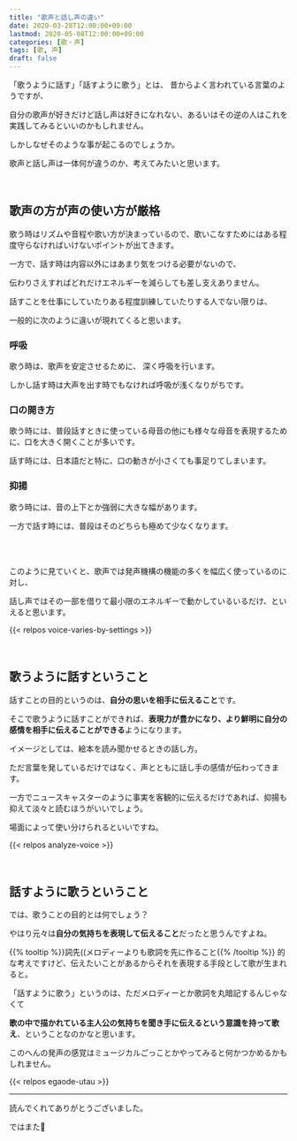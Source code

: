 ```yaml
---
title: "歌声と話し声の違い"
date: 2020-03-28T12:00:00+09:00
lastmod: 2020-05-08T12:00:00+09:00
categories: [歌・声]
tags: [歌, 声]
draft: false
---
```


「歌うように話す」「話すように歌う」とは、 昔からよく言われている言葉のようですが、

自分の歌声が好きだけど話し声は好きになれない、あるいはその逆の人はこれを実践してみるといいのかもしれません。

しかしなぜそのような事が起こるのでしょうか。

歌声と話し声は一体何が違うのか、考えてみたいと思います。

<!--more-->

<br>

## 歌声の方が声の使い方が厳格

歌う時はリズムや音程や歌い方が決まっているので、歌いこなすためにはある程度守らなければいけないポイントが出てきます。

一方で、話す時は内容以外にはあまり気をつける必要がないので、

伝わりさえすればどれだけエネルギーを減らしても差し支えありません。

話すことを仕事にしていたりある程度訓練していたりする人でない限りは、

一般的に次のように違いが現れてくると思います。

### 呼吸

歌う時は、歌声を安定させるために、 深く呼吸を行います。

しかし話す時は大声を出す時でもなければ呼吸が浅くなりがちです。

### 口の開き方

歌う時には、普段話すときに使っている母音の他にも様々な母音を表現するために、口を大きく開くことが多いです。

話す時には、日本語だと特に、口の動きが小さくても事足りてしまいます。

### 抑揚

歌う時には、音の上下とか強弱に大きな幅があります。

一方で話す時には、普段はそのどちらも極めて少なくなります。

<br><br>

このように見ていくと、歌声では発声機構の機能の多くを幅広く使っているのに対し、

話し声ではその一部を借りて最小限のエネルギーで動かしているいるだけ、といえると思います。

{{< relpos voice-varies-by-settings >}}

<br>

## 歌うように話すということ

話すことの目的というのは、**自分の思いを相手に伝えること**です。

そこで歌うように話すことができれば、**表現力が豊かになり、より鮮明に自分の感情を相手に伝えることができる**ようになります。

イメージとしては、絵本を読み聞かせるときの話し方。

ただ言葉を発しているだけではなく、声とともに話し手の感情が伝わってきます。

一方でニュースキャスターのように事実を客観的に伝えるだけであれば、抑揚も抑えて淡々と読むほうがいいでしょう。

場面によって使い分けられるといいですね。

{{< relpos analyze-voice >}}

<br>

## 話すように歌うということ

では、歌うことの目的とは何でしょう？

やはり元々は**自分の気持ちを表現して伝えること**だったと思うんですよね。

<p>
{{% tooltip %}}詞先((メロディーよりも歌詞を先に作ること{{% /tooltip %}}
的な考えですけど、伝えたいことがあるからそれを表現する手段として歌が生まれると。
</p>

「話すように歌う」というのは、ただメロディーとか歌詞を丸暗記するんじゃなくて

**歌の中で描かれている主人公の気持ちを聞き手に伝えるという意識を持って歌え**、ということなのかなと思います。

このへんの発声の感覚はミュージカルごっことかやってみると何かつかめるかもしれません。

{{< relpos egaode-utau >}}

---

読んでくれてありがとうございました。

ではまた:wave:
